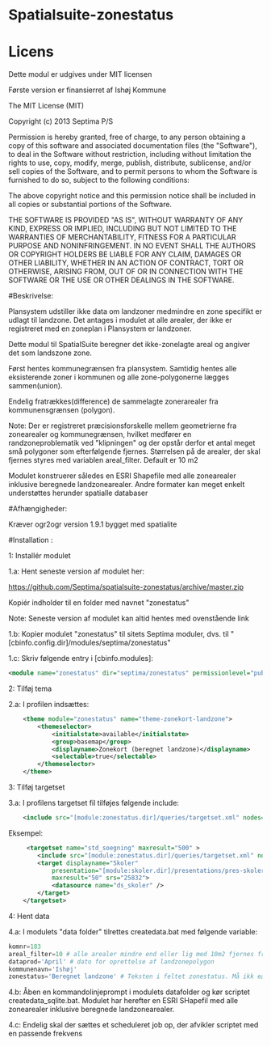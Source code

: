 Spatialsuite-zonestatus
=======================


# Licens

Dette modul er udgives under MIT licensen

Første version er finansierret af Ishøj Kommune

The MIT License (MIT)

Copyright (c) 2013 Septima P/S

Permission is hereby granted, free of charge, to any person obtaining a copy of this software and associated documentation files (the "Software"), to deal in the Software without restriction, including without limitation the rights to use, copy, modify, merge, publish, distribute, sublicense, and/or sell copies of the Software, and to permit persons to whom the Software is furnished to do so, subject to the following conditions:

The above copyright notice and this permission notice shall be included in all copies or substantial portions of the Software.

THE SOFTWARE IS PROVIDED "AS IS", WITHOUT WARRANTY OF ANY KIND, EXPRESS OR IMPLIED, INCLUDING BUT NOT LIMITED TO THE WARRANTIES OF MERCHANTABILITY, FITNESS FOR A PARTICULAR PURPOSE AND NONINFRINGEMENT. IN NO EVENT SHALL THE AUTHORS OR COPYRIGHT HOLDERS BE LIABLE FOR ANY CLAIM, DAMAGES OR OTHER LIABILITY, WHETHER IN AN ACTION OF CONTRACT, TORT OR OTHERWISE, ARISING FROM, OUT OF OR IN CONNECTION WITH THE SOFTWARE OR THE USE OR OTHER DEALINGS IN THE SOFTWARE.


#Beskrivelse:


Plansystem udstiller ikke data om landzoner medmindre en zone specifikt er udlagt til landzone. Det antages i modulet at alle arealer, der ikke er registreret med en zoneplan i Plansystem er landzoner.

Dette modul til SpatialSuite beregner det ikke-zonelagte areal og angiver det som landszone zone.

Først hentes kommunegrænsen fra plansystem. Samtidig hentes alle eksisterende zoner i kommunen og alle zone-polygonerne lægges sammen(union).

Endelig fratrækkes(difference) de sammelagte zonerarealer fra kommunensgrænsen (polygon).

Note: Der er registreret præcisionsforskelle mellem geometrierne fra zonearealer og kommunegrænsen, hvilket medfører en randzoneproblematik ved "klipningen" og der opstår derfor et antal meget små polygoner som efterfølgende fjernes. Størrelsen på de arealer, der skal fjernes styres med variablen areal_filter. Default er 10 m2

Modulet konstruerer således en ESRI Shapefile med alle zonearealer inklusive beregnede landzonearealer. Andre formater kan meget enkelt understøttes herunder spatialle databaser


#Afhængigheder:

Kræver ogr2ogr version 1.9.1 bygget med spatialite

#Installation :

1:   Installér modulet

1.a: Hent seneste version af modulet her:


https://github.com/Septima/spatialsuite-zonestatus/archive/master.zip

Kopiér indholder til en folder med navnet "zonestatus"

Note: Seneste version af modulet kan altid hentes med ovenstående link


1.b: Kopier modulet "zonestatus" til sitets Septima moduler, dvs. til "[cbinfo.config.dir]/modules/septima/zonestatus"

1.c: Skriv følgende entry i [cbinfo.modules]:
```xml
<module name="zonestatus" dir="septima/zonestatus" permissionlevel="public"/>
```
2: Tilføj tema

2.a: I profilen indsættes:
```xml
    <theme module="zonestatus" name="theme-zonekort-landzone">
        <themeselector>
            <initialstate>available</initialstate>
            <group>basemap</group>
            <displayname>Zonekort (beregnet landzone)</displayname>
            <selectable>true</selectable>
        </themeselector>
    </theme>
```

3: Tilføj targetset

3.a: I profilens targetset fil tilføjes følgende include:
```xml
    <include src="[module:zonestatus.dir]/queries/targetset.xml" nodes="/spatialqueries/targetset/*" mustexist="false"/>
```

Eksempel:

```xml
     <targetset name="std_soegning" maxresult="500" >
        <include src="[module:zonestatus.dir]/queries/targetset.xml" nodes="/spatialqueries/targetset/*" mustexist="false"/>
        <target displayname="Skoler"
            presentation="[module:skoler.dir]/presentations/pres-skoler"
            maxresult="50" srs="25832">
            <datasource name="ds_skoler" />
        </target>
    </targetset>
```


4: Hent data

4.a: I modulets "data folder" tilrettes createdata.bat  med følgende variable:

```python
komnr=183
areal_filter=10 # alle arealer mindre end eller lig med 10m2 fjernes fra datasættet
dataprod='April' # dato for oprettelse af landzonepolygon
kommunenavn='Ishøj'
zonestatus='Beregnet landzone' # Teksten i feltet zonestatus. Må ikk eændres dat tema filen filtrerer op denne værdi
```
4.b: Åben en kommandolinjeprompt i modulets datafolder og kør scriptet createdata_sqlite.bat. Modulet har herefter en ESRI SHapefil med alle zonearealer inklusive beregnede landzonearealer.

4.c: Endelig skal der sættes et scheduleret job op, der afvikler scriptet med en passende frekvens
